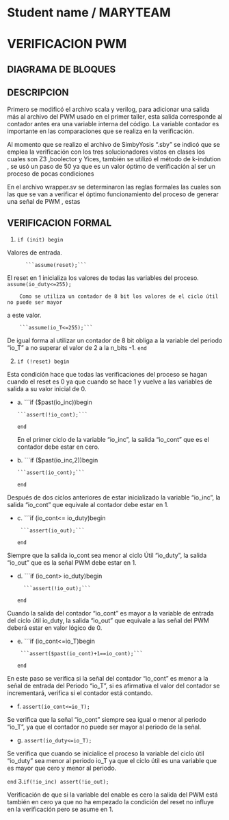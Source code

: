 Student name / MARYTEAM 
================
VERIFICACION PWM
================

DIAGRAMA DE BLOQUES
-------------------

DESCRIPCION
-----------

Primero se modificó el archivo scala y verilog, para adicionar una salida más al archivo del PWM usado en el primer taller, esta salida corresponde al contador antes era una variable interna del código. La  variable contador es importante en las comparaciones que se realiza en la verificación.

Al momento que se realizo el archivo de SimbyYosis “.sby” se indicó que se emplea la verificación con los tres solucionadores vistos en clases los cuales son Z3 ,boolector  y Yices, también se utilizó el método de k-indution , se usó un paso de 50 ya que es un valor óptimo de verificación al ser un proceso de pocas condiciones

En el archivo wrapper.sv se determinaron las reglas formales las cuales son las que se van a verificar el óptimo funcionamiento del proceso de generar una señal de PWM , estas 



VERIFICACION FORMAL
-------------------
1.  ```if (init) begin```

Valores de entrada.

          ```assume(reset);```
          
   El reset en 1 inicializa los valores de todas las variables del proceso.
        ```assume(io_duty<=255);```
        
        Como se utiliza un contador de 8 bit los valores de el ciclo útil no puede ser mayor
a este valor.

        ```assume(io_T<=255);```
        
   De igual forma al utilizar un contador de 8 bit obliga  a la variable del periodo “io_T”
a no superar el valor de 2 a la n_bits -1.
     ```end```
     
2. ```if (!reset) begin```

Esta condición hace que todas las verificaciones del proceso se hagan cuando el reset es 0 ya que cuando se hace 1 y vuelve a las variables de salida a su valor inicial de 0.

- a. ```if ($past(io_inc))begin

      ```assert(!io_cont);```
      
  ```end```
  
  En el primer ciclo de la variable “io_inc”, la salida “io_cont” que es el contador debe estar en cero.

- b. ```if ($past(io_inc,2))begin

      ```assert(io_cont);```
      
   ```end```
   
Después de dos ciclos anteriores de estar inicializado la variable “io_inc”, la salida “io_cont” que equivale al contador debe estar en 1.

- c. ```if (io_cont<= io_duty)begin

       ```assert(io_out);```
       
   ```end```
   
Siempre que la salida io_cont sea menor al ciclo Útil “io_duty”, la salida “io_out”  que es la señal PWM debe estar en 1.
- d. ```if (io_cont> io_duty)begin

        ```assert(!io_out);```
        
   ```end```
   
Cuando la salida del contador “io_cont” es mayor a la variable de entrada del ciclo útil io_duty, la salida “io_out” que equivale a las señal del PWM deberá estar en valor lógico de 0.

- e. ```if (io_cont<=io_T)begin

       ```assert($past(io_cont)+1==io_cont);```
       
   ```end```
   
En este paso se verifica si la señal del contador “io_cont” es menor a la señal de entrada del Periodo “io_T”, si es afirmativa el valor del contador se incrementará, verifica si el contador está contando.

- f. ```assert(io_cont<=io_T);```

Se verifica que la señal “io_cont” siempre sea igual o menor al periodo “io_T”, ya que el contador no puede ser mayor al periodo de la señal.

- g.  ```assert(io_duty<=io_T); ``` 

Se verifica que cuando se inicialice el proceso la variable del ciclo útil “io_duty” sea menor al periodo io_T ya que el ciclo útil es una variable que es mayor que cero y menor al periodo. 

 ```end```
3.```if(!io_inc) assert(!io_out);```

Verificación de que si la variable del enable es cero la salida del PWM está también en cero ya que no ha empezado la condición del reset no influye en la verificación pero se asume en 1.
